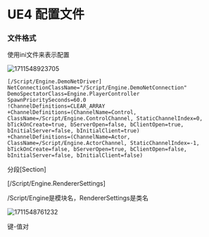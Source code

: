 # UE4 配置文件

### 文件格式
使用ini文件来表示配置

![1711548923705](https://github.com/3161906110/zhk/assets/46776443/1840e946-a36d-40eb-92ac-5292c9ff2d90)

````
[/Script/Engine.DemoNetDriver]
NetConnectionClassName="/Script/Engine.DemoNetConnection"
DemoSpectatorClass=Engine.PlayerController
SpawnPrioritySeconds=60.0
!ChannelDefinitions=CLEAR_ARRAY
+ChannelDefinitions=(ChannelName=Control, ClassName=/Script/Engine.ControlChannel, StaticChannelIndex=0, bTickOnCreate=true, bServerOpen=false, bClientOpen=true, bInitialServer=false, bInitialClient=true)
+ChannelDefinitions=(ChannelName=Actor, ClassName=/Script/Engine.ActorChannel, StaticChannelIndex=-1, bTickOnCreate=false, bServerOpen=true, bClientOpen=false, bInitialServer=false, bInitialClient=false)
````
 分段[Section]
 
[/Script/Engine.RendererSettings]

/Script/Engine是模块名，RendererSettings是类名

![1711548761232](https://github.com/3161906110/zhk/assets/46776443/1098cf16-cb86-447c-9f23-1c1a7460dc4c)

键-值对

